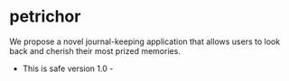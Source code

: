 # petrichor

We propose a novel journal-keeping application that allows users to look back and cherish their most prized memories. 

- This is safe version 1.0 -
